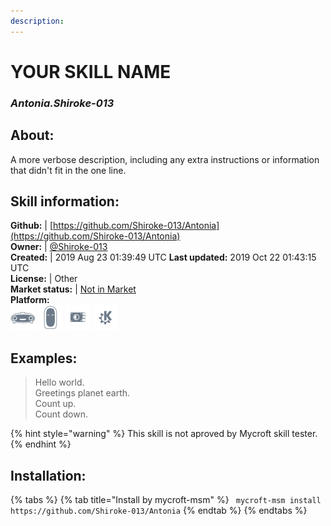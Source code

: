 ```yaml
--- 
description: 
---
```


# YOUR SKILL NAME  
### _Antonia.Shiroke-013_  
## About:  
A more verbose description, including any extra instructions or
information that didn't fit in the one line.

## Skill information:  
**Github:** | [https://github.com/Shiroke-013/Antonia](https://github.com/Shiroke-013/Antonia)  
**Owner:** | [@Shiroke-013](https://github.com/Shiroke-013)  
**Created:** | 2019 Aug 23 01:39:49 UTC  **Last updated:** 2019 Oct 22 01:43:15 UTC  
**License:** | Other  
**Market status:** | [Not in Market](https://market.mycroft.ai/skill/)  
**Platform:**  
 ![](../.gitbook/assets/mark-1-icon.png)  ![](../.gitbook/assets/mark-2-icon.png)  ![](../.gitbook/assets/picroft-icon.png)  ![](../.gitbook/assets/kde.png)   
## Examples:  
> Hello world.  
> Greetings planet earth.  
> Count up.  
> Count down.  
  
{% hint style="warning" %}
This skill is not aproved by Mycroft skill tester.
{% endhint %}
    
## Installation:  
{% tabs %}
{% tab title="Install by mycroft-msm" %}
``` mycroft-msm install https://github.com/Shiroke-013/Antonia```
{% endtab %}
  {% endtabs %}
  